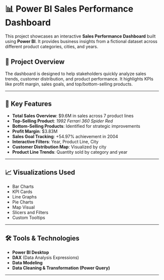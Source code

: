 # 📊 Power BI Sales Performance Dashboard

This project showcases an interactive **Sales Performance Dashboard** built using **Power BI**. It provides business insights from a fictional dataset across different product categories, cities, and years.

## 🚀 Project Overview

The dashboard is designed to help stakeholders quickly analyze sales trends, customer distribution, and product performance. It highlights KPIs like profit margin, sales goals, and top/bottom-selling products.

---

## 📌 Key Features

- **Total Sales Overview**: $9.6M in sales across 7 product lines
- **Top-Selling Product**: *1992 Ferrari 360 Spider Red*
- **Bottom-Selling Products**: Identified for strategic improvements
- **Profit Margin**: $3.83M
- **Sales Goal Tracking**: +54.97% achievement in 2004
- **Interactive Filters**: Year, Product Line, City
- **Customer Distribution Map**: Visualized by city
- **Product Line Trends**: Quantity sold by category and year

---

## 📈 Visualizations Used

- Bar Charts
- KPI Cards
- Line Graphs
- Pie Charts
- Map Visual
- Slicers and Filters
- Custom Tooltips

---

## 🛠 Tools & Technologies

- **Power BI Desktop**
- **DAX** (Data Analysis Expressions)
- **Data Modeling**
- **Data Cleaning & Transformation (Power Query)**

---

